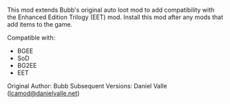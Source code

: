 This mod extends Bubb's original auto loot mod to add compatibility with the Enhanced Edition Trilogy (EET) mod. Install this mod after any mods that add items to the game. 

Compatible with:
- BGEE
- SoD
- BG2EE
- EET

Original Author: Bubb
Subsequent Versions: Daniel Valle (lcamod@danielvalle.net)
